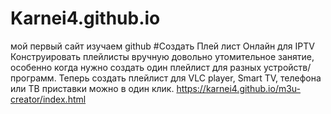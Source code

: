 # Karnei4.github.io
мой первый сайт изучаем github
#Создать Плей лист Онлайн для IPTV
Конструировать плейлисты вручную довольно утомительное занятие, особенно 
когда нужно создать один плейлист для разных устройств/программ. Теперь создать 
плейлист для VLC player, Smart TV, телефона или ТВ приставки можно в один клик. 
https://karnei4.github.io/m3u-creator/index.html
